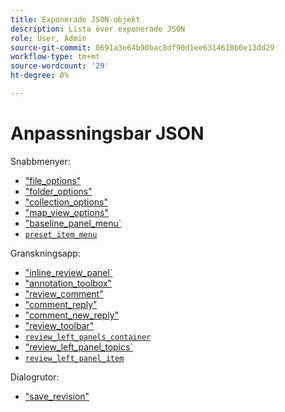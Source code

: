 ```yaml
---
title: Exponerade JSON-objekt
description: Lista över exponerade JSON
role: User, Admin
source-git-commit: 0691a3e64b90bac8df90d1ee6314610b0e13dd29
workflow-type: tm+mt
source-wordcount: '29'
ht-degree: 0%

---
```



# Anpassningsbar JSON

Snabbmenyer:

- [&quot;file_options&quot;](./jsons/context_menus/file_options.json)
- [&quot;folder_options&quot;](./jsons/context_menus/folder_options.json)
- [&quot;collection_options&quot;](./jsons/context_menus/collection_options.json)
- [&quot;map_view_options&quot;](./jsons/context_menus/map_view_options.json)
- [&quot;baseline_panel_menu`](./jsons/context_menus/baseline_panel_menu.json)
- [`preset_item_menu`](./jsons/context_menus/preset_item_menu.json)

Granskningsapp:

- [&quot;inline_review_panel`](./jsons/review_app/inline_review_panel.json)
- [&quot;annotation_toolbox&quot;](./jsons/review_app/annotation_toolbox.json)
- [&quot;review_comment&quot;](./jsons/review_app/review_comment.json)
- [&quot;comment_reply&quot;](./jsons/review_app/comment_reply.json)
- [&quot;comment_new_reply&quot;](./jsons/review_app/comment_new_reply.json)
- [&quot;review_toolbar&quot;](./jsons/review_app/review_toolbar.json)
- [`review_left_panels_container`](./jsons/review_app/review_left_panels_container.json)
- [&quot;review_left_panel_topics`](./jsons/review_app/review_left_panel_topics.json)
- [`review_left_panel_item`](./jsons/review_app/review_left_panel_item.json)

Dialogrutor:

- [&quot;save_revision&quot;](./jsons/dialogs/save_revision.json)